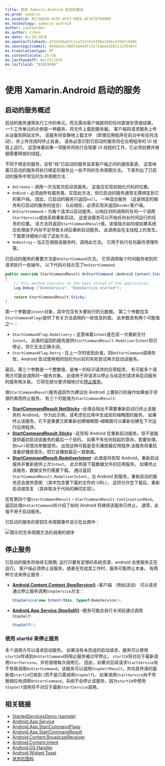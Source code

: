 ```yaml
---
title: 使用 Xamarin.Android 启动的服务
ms.prod: xamarin
ms.assetid: 8CC3A850-4CD2-4F93-98EE-AF3470794000
ms.technology: xamarin-android
author: conceptdev
ms.author: crdun
ms.date: 02/16/2018
ms.openlocfilehash: df3d1bba57c1caf23c615410a184bc5458fc848b
ms.sourcegitcommit: 4b402d1c508fa84e4fc3171a6e43b811323948fc
ms.translationtype: MT
ms.contentlocale: zh-CN
ms.lasthandoff: 04/23/2019
ms.locfileid: "61013246"
---
```

# <a name="started-services-with-xamarinandroid"></a>使用 Xamarin.Android 启动的服务

## <a name="started-services-overview"></a>启动的服务概述

启动的服务通常执行工作的单元，而无需向客户端提供的任何直接反馈或结果。 一个工作单元的示例是一种服务，将文件上载到服务器。 客户端将请求服务上传从设备到网站文件。 该服务将安静地上载文件 （即使应用程序在前台中有任何活动），并上传完成时终止自身。 请务必意识到已启动的服务将在应用程序的 UI 线程上运行。 这意味着如果一项服务将执行会阻塞 UI 线程的工作，它必须创建并根据需要释放的线程。

不同于绑定的服务，没有"纯"已启动的服务及其客户端之间的通信渠道。 这意味着已启动的服务将执行绑定的服务比一些不同的生命周期方法。 下表列出了已启动的服务中常见的生命周期方法：

* `OnCreate` &ndash; 调用一次当首次启动该服务。 这是应实现初始化代码的位置。
* `OnBind` &ndash; 必须由所有服务类，实现此方法，但已启动的服务通常无需绑定到它的客户端。 因此，已启动的服务只返回`null`。 一种混合服务 （这是绑定的服务和已启动的服务的组合） 与此相反，必须实现并返回`Binder`客户端。
* `OnStartCommand` &ndash; 为每个请求以启动服务，以响应对的调用的任何一个调用`StartService`或由系统重新启动。 这是该服务可以开始任何长时间运行的任务的位置。 该方法将返回`StartCommandResult`值，该值指示如何或如果系统应处理由于内存不足导致关闭后重新启动服务。 此调用会在主线程上的发生。 下面更详细地介绍了这些方法。
* `OnDestroy` &ndash; 当正在销毁该服务时，调用此方法。 它用于执行任何最终清理所需。

已启动的服务的重要方法是`OnStartCommand`方法。 它将调用每个时间服务收到的请求执行一些操作。 以下代码片段示范了`OnStartCommand`: 

```csharp
public override StartCommandResult OnStartCommand (Android.Content.Intent intent, StartCommandFlags flags, int startId)
{
    // This method executes on the main thread of the application.
    Log.Debug ("DemoService", "DemoService started");
    ...
    return StartCommandResult.Sticky;
}
```

第一个参数是`Intent`对象，其中包含有关要执行的元数据。 第二个参数包含`StartCommandFlags`提供了有关方法调用的一些信息的值。 此参数具有两个可能值之一：

* `StartCommandFlag.Redelivery` &ndash; 这意味着`Intent`是在前一次重新交付`Intent`。 此值时返回的服务提供`StartCommandResult.RedeliverIntent`但已停止，但它无法正确关闭。
* `StartCommandFlag.Retry` &dash; 在上一次时收到此值，则`OnStartCommand`调用失败，Android 尝试使用相同目的为以前的失败尝试再次启动该服务。
 
最后，第三个参数是一个整数值，是唯一的标识请求的应用程序。 有可能多个调用方可能会调用同一服务对象。 此值用于将请求以停止与给定的请求来启动服务的服务相关联。 它将在部分更详细地讨论[停止服务](#Stopping_the_Service)。 

值`StartCommandResult`服务返回作为建议向 Android 上要执行的操作如果由于资源约束而终止服务。 有三个可能值为`StartCommandResult`:

* **[StartCommandResult.NotSticky](https://developer.xamarin.com/api/field/Android.App.StartCommandResult.NotSticky/)**  &ndash;此值会指出不需要重新启动已终止该服务的 Android。 作为此示例，请考虑在应用中生成库的缩略图的服务。 如果终止该服务，它不是重要立即重新创建缩略图&ndash;缩略图可以重新创建在下次运行应用程序。
* **[StartCommandResult.Sticky](https://developer.xamarin.com/api/field/Android.App.StartCommandResult.Sticky/)**  &ndash;这告知 Android 在重新启动服务，但不是能提供最初启动该服务的最后一个目的。 如果不有任何挂起的意向，若要处理，则`null`将意向参数提供。 出现这种可能是音乐播放器应用程序;该服务将重启准备好播放音乐，但它会播放最后一首歌曲。 
* **[StartCommandResult.RedeliverIntent](https://developer.xamarin.com/api/field/Android.App.StartCommandResult.RedeliverIntent/)**  &ndash;此值是将告知 Android，重新启动服务并重新提供上次`Intent`。 此示例是下载数据文件的应用服务。 如果终止该服务，数据文件仍需要下载。 通过返回`StartCommandResult.RedeliverIntent`，当 Android 到服务，重新启动的服务还会提供意图 （其中包含要下载的文件的 URL）。 这将允许您下载后，重新启动或恢复 （具体取决于代码的确切实现）。

还有第四个值`StartCommandResult` &ndash; `StartCommandResult.ContinuationMask`。 返回此值`OnStartCommand`并介绍了如何 Android 将继续该服务已终止。 通常，此值不用于启动服务。

已启动的服务的密钥生命周期事件显示在此图中： 

![图示的生命周期方法的调用的顺序](started-services-images/started-service-01.png "图示的生命周期方法的调用的顺序。")


<a name="Stopping_the_Service" />

## <a name="stopping-the-service"></a>停止服务

已启动的服务将继续无限期; 运行只要有足够的系统资源，android 会使服务正在运行。 客户端必须停止该服务，或者在完成其工作时，服务可能停止本身。 有两种方法来停止服务： 
 
* **[Android.Content.Context.StopService()](https://developer.xamarin.com/api/member/Android.Content.Context.StopService/p/Android.Content.Intent/)**  &ndash;客户端 （例如活动） 可以请求通过停止服务调用`StopService`方法： 

    ```csharp
    StopService(new Intent(this, typeof(DemoService));
    ```

* **[Android.App.Service.StopSelf()](https://developer.xamarin.com/api/member/Android.App.Service.StopSelf()/)**  &ndash;服务可能会自行关闭前通过调用`StopSelf`:

    ```csharp
    StopSelf();
    ```
    
### <a name="using-startid-to-stop-a-service"></a>使用 startId 来停止服务

多个调用方可以请求启动服务。 如果没有未完成的启动请求，服务可以使用`startId`传递到`OnStartCommand`将阻止服务被过早停止。 `startId`将对应于最新调用`StartService`，并将递增每次调用它。 因此，如果对后续请求`StartService`尚不导致调用`OnStartCommand`，该服务可以调用`StopSelfResult`，并向其传递的最新值`startId`已收到 (而不是只需调用`StopSelf`)。 如果调用`StartService`尚不导致相应地调用`OnStartCommand`，系统不会停止该服务，因为`startId`中使用`StopSelf`调用将不对应于最新`StartService`调用。


## <a name="related-links"></a>相关链接

- [StartedServicesDemo (sample)](https://developer.xamarin.com/samples/monodroid/ApplicationFundamentals/ServiceSamples/StartedServicesDemo/)
- [Android.App.Service](https://developer.xamarin.com/api/type/Android.App.Service)
- [Android.App.StartCommandFlags](https://developer.xamarin.com/api/type/Android.App.StartCommandFlags)
- [Android.App.StartCommandResult](https://developer.xamarin.com/api/type/Android.App.StartCommandResult)
- [Android.Content.BroadcastReceiver](https://developer.xamarin.com/api/type/Android.Content.BroadcastReceiver/)
- [Android.Content.Intent](https://developer.xamarin.com/api/type/Android.Content.Intent)
- [Android.OS.Handler](https://developer.xamarin.com/api/type/Android.OS.Handler/)
- [Android.Widget.Toast](https://developer.xamarin.com/api/type/Android.Widget.Toast/)
- [状态栏图标](https://developer.android.com/guide/practices/ui_guidelines/icon_design_status_bar.html)
